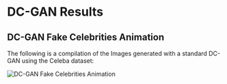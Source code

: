 # DC-GAN Results

## DC-GAN Fake Celebrities Animation

The following is a compilation of the Images generated with a standard DC-GAN using the Celeba dataset:

![DC-GAN Fake Celebrities Animation](https://raw.githubusercontent.com/Aneesh-382005/Generative-Adversarial-Networks/main/DC-GAN/SavedImages/animation.gif)
